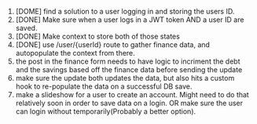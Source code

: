 1. [DOME] find a solution to a user logging in and storing the users ID. 
2. [DONE] Make sure when a user logs in a JWT token AND a user ID are saved.
3. [DONE] Make context to store both of those states
4. [DONE] use /user/{userId} route to gather finance data, and autopopulate the context from there.
5. the post in the finance form needs to have logic to incriment the debt and the savings based off the finance data before sending the update
6. make sure the update both updates the data, but also hits a custom hook to re-populate the data on a successful DB save.
7. make a slideshow for a user to create an account. Might need to do that relatively soon in order to save data on a login. OR make sure the user can login without temporarily(Probably a better option).